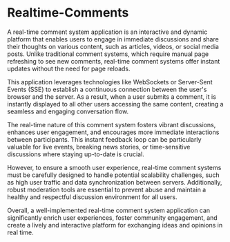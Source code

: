 # Realtime-Comments

A real-time comment system application is an interactive and dynamic platform that enables users to engage in immediate discussions and share their thoughts on various content, such as articles, videos, or social media posts. Unlike traditional comment systems, which require manual page refreshing to see new comments, real-time comment systems offer instant updates without the need for page reloads.

This application leverages technologies like WebSockets or Server-Sent Events (SSE) to establish a continuous connection between the user's browser and the server. As a result, when a user submits a comment, it is instantly displayed to all other users accessing the same content, creating a seamless and engaging conversation flow.

The real-time nature of this comment system fosters vibrant discussions, enhances user engagement, and encourages more immediate interactions between participants. This instant feedback loop can be particularly valuable for live events, breaking news stories, or time-sensitive discussions where staying up-to-date is crucial.

However, to ensure a smooth user experience, real-time comment systems must be carefully designed to handle potential scalability challenges, such as high user traffic and data synchronization between servers. Additionally, robust moderation tools are essential to prevent abuse and maintain a healthy and respectful discussion environment for all users.

Overall, a well-implemented real-time comment system application can significantly enrich user experiences, foster community engagement, and create a lively and interactive platform for exchanging ideas and opinions in real time.
